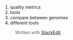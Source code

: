 
1. quality metrics
2. tools
3. compare between genomes
4. different tools 

> Written with [StackEdit](https://stackedit.io/).
<!--stackedit_data:
eyJoaXN0b3J5IjpbLTIwNzEyMzIwNjJdfQ==
-->